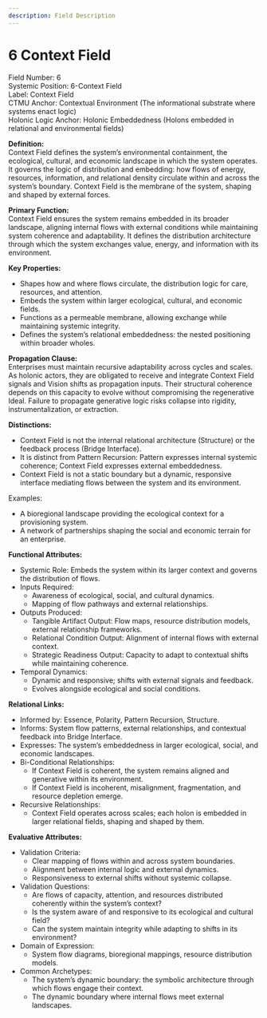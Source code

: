 ```yaml
---
description: Field Description
---
```


# 6 Context Field

Field Number: 6\
Systemic Position: 6-Context Field\
Label: Context Field\
CTMU Anchor: Contextual Environment (The informational substrate where systems enact logic)\
Holonic Logic Anchor: Holonic Embeddedness (Holons embedded in relational and environmental fields)

**Definition:**\
Context Field defines the system’s environmental containment, the ecological, cultural, and economic landscape in which the system operates. It governs the logic of distribution and embedding: how flows of energy, resources, information, and relational density circulate within and across the system’s boundary. Context Field is the membrane of the system, shaping and shaped by external forces.

**Primary Function:**\
Context Field ensures the system remains embedded in its broader landscape, aligning internal flows with external conditions while maintaining system coherence and adaptability. It defines the distribution architecture through which the system exchanges value, energy, and information with its environment.

**Key Properties:**

* Shapes how and where flows circulate, the distribution logic for care, resources, and attention.
* Embeds the system within larger ecological, cultural, and economic fields.
* Functions as a permeable membrane, allowing exchange while maintaining systemic integrity.
* Defines the system’s relational embeddedness: the nested positioning within broader wholes.

**Propagation Clause:**\
Enterprises must maintain recursive adaptability across cycles and scales. As holonic actors, they are obligated to receive and integrate Context Field signals and Vision shifts as propagation inputs. Their structural coherence depends on this capacity to evolve without compromising the regenerative Ideal. Failure to propagate generative logic risks collapse into rigidity, instrumentalization, or extraction.

**Distinctions:**

* Context Field is not the internal relational architecture (Structure) or the feedback process (Bridge Interface).
* It is distinct from Pattern Recursion: Pattern expresses internal systemic coherence; Context Field expresses external embeddedness.
* Context Field is not a static boundary but a dynamic, responsive interface mediating flows between the system and its environment.

Examples:

* A bioregional landscape providing the ecological context for a provisioning system.
* A network of partnerships shaping the social and economic terrain for an enterprise.

**Functional Attributes:**

* Systemic Role: Embeds the system within its larger context and governs the distribution of flows.
* Inputs Required:
  * Awareness of ecological, social, and cultural dynamics.
  * Mapping of flow pathways and external relationships.
* Outputs Produced:
  * Tangible Artifact Output: Flow maps, resource distribution models, external relationship frameworks.
  * Relational Condition Output: Alignment of internal flows with external context.
  * Strategic Readiness Output: Capacity to adapt to contextual shifts while maintaining coherence.
* Temporal Dynamics:
  * Dynamic and responsive; shifts with external signals and feedback.
  * Evolves alongside ecological and social conditions.

**Relational Links:**

* Informed by: Essence, Polarity, Pattern Recursion, Structure.
* Informs: System flow patterns, external relationships, and contextual feedback into Bridge Interface.
* Expresses: The system’s embeddedness in larger ecological, social, and economic landscapes.
* Bi-Conditional Relationships:
  * If Context Field is coherent, the system remains aligned and generative within its environment.
  * If Context Field is incoherent, misalignment, fragmentation, and resource depletion emerge.
* Recursive Relationships:
  * Context Field operates across scales; each holon is embedded in larger relational fields, shaping and shaped by them.

**Evaluative Attributes:**

* Validation Criteria:
  * Clear mapping of flows within and across system boundaries.
  * Alignment between internal logic and external dynamics.
  * Responsiveness to external shifts without systemic collapse.
* Validation Questions:
  * Are flows of capacity, attention, and resources distributed coherently within the system’s context?
  * Is the system aware of and responsive to its ecological and cultural field?
  * Can the system maintain integrity while adapting to shifts in its environment?
* Domain of Expression:
  * System flow diagrams, bioregional mappings, resource distribution models.
* Common Archetypes:
  * The system’s dynamic boundary: the symbolic architecture through which flows engage their context.
  * The dynamic boundary where internal flows meet external landscapes.
